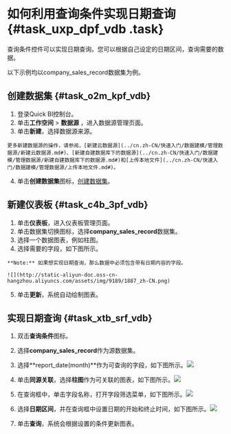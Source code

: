 # 如何利用查询条件实现日期查询 {#task_uxp_dpf_vdb .task}

查询条件控件可以实现日期查询。您可以根据自己设定的日期区间，查询需要的数据。

以下示例均以company\_sales\_record数据集为例。

## 创建数据集 {#task_o2m_kpf_vdb}

1.   登录Quick BI控制台。 
2.   单击**工作空间** \> **数据源** ，进入数据源管理页面。 
3.   单击**新建**，选择数据源来源。 

    更多新建数据源的操作，请参阅，[新建云数据源](../cn.zh-CN/快速入门/数据建模/管理数据源/新建云数据源.md#)、[新建自建数据库下的数据源](../cn.zh-CN/快速入门/数据建模/管理数据源/新建自建数据库下的数据源.md#)和[上传本地文件](../cn.zh-CN/快速入门/数据建模/管理数据源/上传本地文件.md#)。

4.   单击**创建数据集**图标，[创建数据集](../cn.zh-CN/快速入门/数据建模/管理数据集/创建数据集.md#)。 

## 新建仪表板 {#task_c4b_3pf_vdb}

1.   单击**仪表板**，进入仪表板管理页面。 
2.   单击数据集切换图标，选择**company\_sales\_record**数据集。 
3.   选择一个数据图表，例如柱图。 
4.   选择需要的字段，如下图所示。 

    **Note:** 如果想实现日期查询，那么数据中必须包含带有日期内容的字段。

    ![](http://static-aliyun-doc.oss-cn-hangzhou.aliyuncs.com/assets/img/9189/1887_zh-CN.png)

5.   单击**更新**，系统自动绘制图表。 

## 实现日期查询 {#task_xtb_srf_vdb}

1.   双击**查询条件**图标。 
2.   选择**company\_sales\_record**作为源数据集。 
3.   选择**report\_date\(month\)**作为可查询的字段，如下图所示。![](http://static-aliyun-doc.oss-cn-hangzhou.aliyuncs.com/assets/img/9189/1894_zh-CN.png)

 
4.   单击**同源关联**，选择**柱图**作为可关联的图表，如下图所示。![](http://static-aliyun-doc.oss-cn-hangzhou.aliyuncs.com/assets/img/9189/1898_zh-CN.png)

 
5.   在查询框中，单击字段名称，打开字段筛选菜单，如下图所示。![](http://static-aliyun-doc.oss-cn-hangzhou.aliyuncs.com/assets/img/9189/1902_zh-CN.png)

 
6.   选择**日期区间**，并在查询框中设置日期的开始和终止时间，如下图所示。![](http://static-aliyun-doc.oss-cn-hangzhou.aliyuncs.com/assets/img/9189/1913_zh-CN.png)

 
7.   单击**查询**，系统会根据设置的条件更新图表。 

